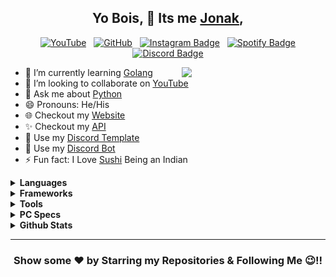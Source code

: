<div align='center'>

## Yo Bois, 🤘 Its me <a href="https://jonakadiptakalita.herokuapp.com/" target="_blank">Jonak</a>,

&nbsp; [![YouTube](https://img.shields.io/badge/YouTube-Channel-%23E62117?style=for-the-badge&logo=YouTube)](https://www.youtube.com/channel/UC6IPfVhkqfcfBZCko6Q9mnQ/)
&nbsp; [![GitHub](https://img.shields.io/github/followers/Jonak-Adipta-Kalita?label=Follow%20Me%21%21&style=for-the-badge&logo=Github)](https://github.com/Jonak-Adipta-Kalita?tab=followers)
&nbsp; [![Instagram Badge](https://img.shields.io/badge/-Instagram-e4405f?style=for-the-badge&logo=Instagram&logoColor=white)](https://www.instagram.com/xxjonakadiptaxx/?hl=en)
&nbsp; [![Spotify Badge](https://img.shields.io/badge/-Spotify-ffffff?style=for-the-badge&logo=Spotify&logoColor=green&color=lightgreen)](https://open.spotify.com/user/31cypdycu52u6rj3bsfcldmqrlji)
&nbsp; [![Discord Badge](https://img.shields.io/badge/-Discord-ffffff?style=for-the-badge&logo=Discord&color=2c2f33)](https://discord.gg/S3UfGkW)

</div>

<img align='right' src="https://media.giphy.com/media/M9gbBd9nbDrOTu1Mqx/giphy.gif" width="230" />

- 🌱 I’m currently learning [Golang](https://golang.org/)
- 👯 I’m looking to collaborate on [YouTube](https://www.youtube.com/)
- 💬 Ask me about [Python](https://www.python.org/)
- 😄 Pronouns: He/His
- 🌐 Checkout my [Website](https://jonakadiptakalita.herokuapp.com/)
- ✨ Checkout my [API](https://jak-api-dot-com.herokuapp.com/)
- 🎈 Use my [Discord Template](https://discord.new/3xd7Cj7um9Az)
- 🤖 Use my [Discord Bot](https://discord.com/oauth2/authorize?client_id=756402881913028689&scope=bot)
- ⚡ Fun fact: I Love [Sushi](https://en.wikipedia.org/wiki/Sushi) Being an Indian

<details>
	<summary><b>Languages</b></summary>
	<ul>
  	    <code><img height="25" src="https://raw.githubusercontent.com/github/explore/80688e429a7d4ef2fca1e82350fe8e3517d3494d/topics/python/python.png" alt="python" /></code>
		<code><img height="25" src="https://raw.githubusercontent.com/github/explore/80688e429a7d4ef2fca1e82350fe8e3517d3494d/topics/html/html.png" alt="html" /></code>
		<code><img height="25" src="https://raw.githubusercontent.com/github/explore/80688e429a7d4ef2fca1e82350fe8e3517d3494d/topics/css/css.png" alt="css" /></code>
		<code><img height="25" src="https://raw.githubusercontent.com/github/explore/80688e429a7d4ef2fca1e82350fe8e3517d3494d/topics/javascript/javascript.png" alt="javascript" /></code>
		<code><img height="25" src="https://raw.githubusercontent.com/github/explore/80688e429a7d4ef2fca1e82350fe8e3517d3494d/topics/typescript/typescript.png" alt="typescript" /></code>
		<code><img height="25" src="https://raw.githubusercontent.com/github/explore/80688e429a7d4ef2fca1e82350fe8e3517d3494d/topics/go/go.png" alt="go" /></code>
	</ul>	
</details>

<details>
	<summary><b>Frameworks</b></summary>
	<ul>
		<code><img height="25" width="25" src="https://static.djangoproject.com/img/favicon.6dbf28c0650e.ico" alt="django" /></code>
		<code><img height="25" src="https://raw.githubusercontent.com/github/explore/80688e429a7d4ef2fca1e82350fe8e3517d3494d/topics/react/react.png" alt="react" /></code>
		<code><img height="25" width="25" src="https://nextjs.org/static/favicon/favicon-32x32.png" alt="next" /></code>
		<code><img height="25" src="https://raw.githubusercontent.com/github/explore/80688e429a7d4ef2fca1e82350fe8e3517d3494d/topics/bootstrap/bootstrap.png" alt="bootstrap" /></code>
		<code><img height="25" width="25" src="https://tailwindcss.com/favicon-32x32.png" alt="tailwind" /></code>
	</ul>
</details>

<details>
	<summary><b>Tools</b></summary>
	<ul>
		<code><img height="25" width="25" src="https://www.flaticon.com/svg/static/icons/svg/136/136529.svg" alt="Adobe Photoshop" /></code>
		<code><img height="25" src="https://raw.githubusercontent.com/github/explore/80688e429a7d4ef2fca1e82350fe8e3517d3494d/topics/terminal/terminal.png" alt="terminal" /></code>
		<code><img height="25" src="https://raw.githubusercontent.com/github/explore/80688e429a7d4ef2fca1e82350fe8e3517d3494d/topics/visual-studio-code/visual-studio-code.png" alt="vscode" /></code>
		<code><img height="25" width="25" src="https://www.herokucdn.com/favicons/favicon.ico" alt="heroku" /></code>
		<code><img height="25" src="https://raw.githubusercontent.com/github/explore/80688e429a7d4ef2fca1e82350fe8e3517d3494d/topics/git/git.png" alt="git" /></code>
		<code><img height="25" width="25" src="https://fontawesome.com/images/favicons/favicon-32x32.png" alt="font-awesome" /></code>
	</ul>	
</details>

<details>
	<summary><b>PC Specs</b></summary>
	<ul>
		<li><b>PC: </b>Laptop</li>
		<li><b>OS: </b>Windows 10 Pro</li>
		<li><b>Processor: </b>Intel Core i3 5th Generation</li>
		<li><b>RAM: </b>4GB</li>
	</ul>	
</details>

<details>	
	<summary><b>Github Stats</b></summary>
	<br/>
	<img height="180em" src="https://github-readme-stats.vercel.app/api?username=Jonak-Adipta-Kalita&show_icons=true&hide_border=true&theme=cobalt" />
</details>

<hr/>

<div align="center">

### Show some ❤️ by Starring my Repositories & Following Me 😉!!

</div>
